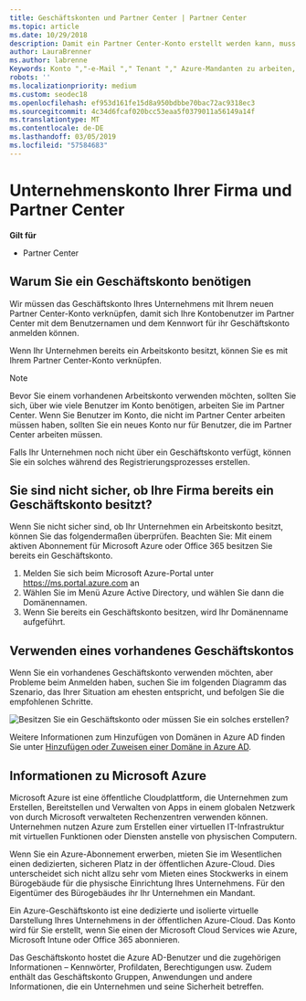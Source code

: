 ```yaml
---
title: Geschäftskonten und Partner Center | Partner Center
ms.topic: article
ms.date: 10/29/2018
description: Damit ein Partner Center-Konto erstellt werden kann, muss Ihr Unternehmen ein Geschäftskonto besitzen. Wenn Sie ein aktives Abonnement für Microsoft Azure- oder Office 365 haben, verfügen Sie bereits über ein Geschäftskonto ein.
author: LauraBrenner
ms.author: labrenne
Keywords: Konto ","-e-Mail "," Tenant "," Azure-Mandanten zu arbeiten, die Domänennamen-Konto zu erstellen
robots: ''
ms.localizationpriority: medium
ms.custom: seodec18
ms.openlocfilehash: ef953d161fe15d8a950bdbbe70bac72ac9318ec3
ms.sourcegitcommit: 4c34d6fcaf020bcc53eaa5f0379011a56149a14f
ms.translationtype: MT
ms.contentlocale: de-DE
ms.lasthandoff: 03/05/2019
ms.locfileid: "57584683"
---
```

# <a name="your-company-work-account-and-partner-center"></a>Unternehmenskonto Ihrer Firma und Partner Center  

**Gilt für**

-  Partner Center

## <a name="why-you-need-a-work-account"></a>Warum Sie ein Geschäftskonto benötigen

Wir müssen das Geschäftskonto Ihres Unternehmens mit Ihrem neuen Partner Center-Konto verknüpfen, damit sich Ihre Kontobenutzer im Partner Center mit dem Benutzernamen und dem Kennwort für ihr Geschäftskonto anmelden können.

Wenn Ihr Unternehmen bereits ein Arbeitskonto besitzt, können Sie es mit Ihrem Partner Center-Konto verknüpfen. 

> [!NOTE]  
>  Bevor Sie einem vorhandenen Arbeitskonto verwenden möchten, sollten Sie sich, über wie viele Benutzer im Konto benötigen, arbeiten Sie im Partner Center. Wenn Sie Benutzer im Konto, die nicht im Partner Center arbeiten müssen haben, sollten Sie ein neues Konto nur für Benutzer, die im Partner Center arbeiten müssen.

Falls Ihr Unternehmen noch nicht über ein Geschäftskonto verfügt, können Sie ein solches während des Registrierungsprozesses erstellen. 

## <a name="not-sure-if-your-company-already-has-a-work-account"></a>Sie sind nicht sicher, ob Ihre Firma bereits ein Geschäftskonto besitzt?

Wenn Sie nicht sicher sind, ob Ihr Unternehmen ein Arbeitskonto besitzt, können Sie das folgendermaßen überprüfen. Beachten Sie: Mit einem aktiven Abonnement für Microsoft Azure oder Office 365 besitzen Sie bereits ein Geschäftskonto.
1.  Melden Sie sich beim Microsoft Azure-Portal unter https://ms.portal.azure.com an
2.  Wählen Sie im Menü Azure Active Directory, und wählen Sie dann die Domänennamen.
3.  Wenn Sie bereits ein Geschäftskonto besitzen, wird Ihr Domänenname aufgeführt.

## <a name="using-an-existing-work-account"></a>Verwenden eines vorhandenes Geschäftskontos

Wenn Sie ein vorhandenes Geschäftskonto verwenden möchten, aber Probleme beim Anmelden haben, suchen Sie im folgenden Diagramm das Szenario, das Ihrer Situation am ehesten entspricht, und befolgen Sie die empfohlenen Schritte. 

![Besitzen Sie ein Geschäftskonto oder müssen Sie ein solches erstellen?](images/onboardingAADFlow.png)

Weitere Informationen zum Hinzufügen von Domänen in Azure AD finden Sie unter [Hinzufügen oder Zuweisen einer Domäne in Azure AD](https://docs.microsoft.com/azure/active-directory/active-directory-add-domain).

## <a name="about-microsoft-azure"></a>Informationen zu Microsoft Azure

Microsoft Azure ist eine öffentliche Cloudplattform, die Unternehmen zum Erstellen, Bereitstellen und Verwalten von Apps in einem globalen Netzwerk von durch Microsoft verwalteten Rechenzentren verwenden können. Unternehmen nutzen Azure zum Erstellen einer virtuellen IT-Infrastruktur mit virtuellen Funktionen oder Diensten anstelle von physischen Computern. 

Wenn Sie ein Azure-Abonnement erwerben, mieten Sie im Wesentlichen einen dedizierten, sicheren Platz in der öffentlichen Azure-Cloud. Dies unterscheidet sich nicht allzu sehr vom Mieten eines Stockwerks in einem Bürogebäude für die physische Einrichtung Ihres Unternehmens. Für den Eigentümer des Bürogebäudes ihr Ihr Unternehmen ein Mandant. 

Ein Azure-Geschäftskonto ist eine dedizierte und isolierte virtuelle Darstellung Ihres Unternehmens in der öffentlichen Azure-Cloud. Das Konto wird für Sie erstellt, wenn Sie einen der Microsoft Cloud Services wie Azure, Microsoft Intune oder Office 365 abonnieren. 

Das Geschäftskonto hostet die Azure AD-Benutzer und die zugehörigen Informationen – Kennwörter, Profildaten, Berechtigungen usw. Zudem enthält das Geschäftskonto Gruppen, Anwendungen und andere Informationen, die ein Unternehmen und seine Sicherheit betreffen. 
